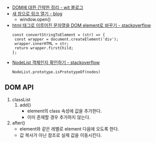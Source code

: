 * [DOM에 대한 간략한 정리 - wit 블로그](https://wit.nts-corp.com/2019/02/14/5522)
* [새 창으로 링크 열기 - blog](https://rocabilly.tistory.com/84)
  * window.open()
* [html 태그로 이루어진 문자열을 DOM element로 바꾸기 - stackoverflow](https://stackoverflow.com/a/3104251)
  ```
  const convertStringToElement = (str) => {
   const wrapper = document.createElement('div');
   wrapper.innerHTML = str;
   return wrapper.firstChild;
  };
  ```
* [NodeList 객체인지 확인하기 - stackoverflow](https://stackoverflow.com/a/36857902)
  ```
  NodeList.prototype.isPrototypeOf(nodes)
  ```


## DOM API
1. classList
    1. add()
        * element의 class 속성에 값을 추가한다.
        * 이미 존재할 경우 추가하지 않는다.
1. after() 
    * element와 같은 레벨로 element 다음에 오도록 한다.
    * 값 복사가 아닌 참조로 실제 값을 이동시킨다.
    
